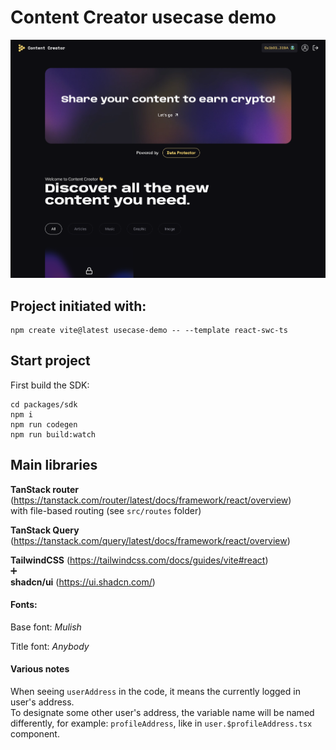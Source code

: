 # Content Creator usecase demo

![Screenshot](Screenshot.png)

## Project initiated with:

```
npm create vite@latest usecase-demo -- --template react-swc-ts
```

## Start project

First build the SDK:
```
cd packages/sdk
npm i
npm run codegen
npm run build:watch
```

## Main libraries

**TanStack router** (https://tanstack.com/router/latest/docs/framework/react/overview)  
with file-based routing (see `src/routes` folder)

**TanStack Query** (https://tanstack.com/query/latest/docs/framework/react/overview)

**TailwindCSS** (https://tailwindcss.com/docs/guides/vite#react)  
➕  
**shadcn/ui**  (https://ui.shadcn.com/)

#### Fonts:

Base font: _Mulish_

Title font: _Anybody_

#### Various notes

When seeing `userAddress` in the code, it means the currently logged in user's address.  
To designate some other user's address, the variable name will be named differently, for example: `profileAddress`, like in `user.$profileAddress.tsx` component.
